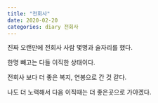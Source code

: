 ```yaml
---
title: "전회사"
date: 2020-02-20
categories: diary 전회사
---
```


진짜 오랜만에 전회사 사람 몇명과 술자리를 했다.

한명 빼고는 다들 이직한 상태이다.

전회사 보다 더 좋은 복지, 연봉으로 간 것 같다.

나도 더 노력해서 다음 이직때는 더 좋은곳으로 가야겠다.

